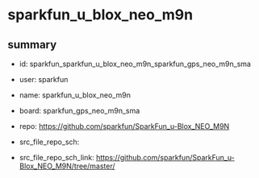 # sparkfun_u_blox_neo_m9n
 
## summary 
* id: sparkfun_sparkfun_u_blox_neo_m9n_sparkfun_gps_neo_m9n_sma
* user: sparkfun
* name: sparkfun_u_blox_neo_m9n
* board: sparkfun_gps_neo_m9n_sma
* repo: https://github.com/sparkfun/SparkFun_u-Blox_NEO_M9N



* src_file_repo_sch: 
* src_file_repo_sch_link: https://github.com/sparkfun/SparkFun_u-Blox_NEO_M9N/tree/master/




